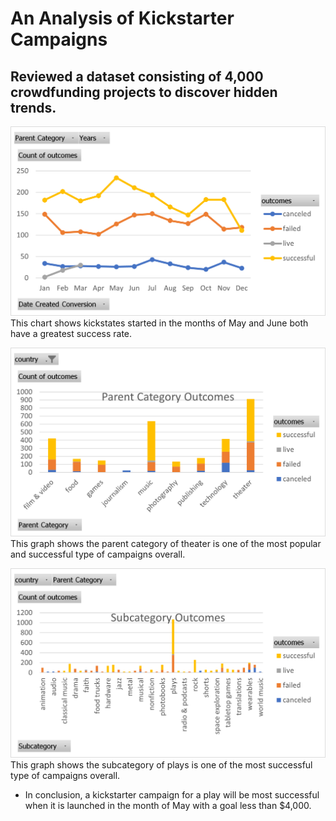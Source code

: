 # An Analysis of Kickstarter Campaigns

## Reviewed a dataset consisting of 4,000 crowdfunding projects to discover hidden trends.

![Outcomes_Based on_Launch_Date](https://github.com/LLeyva-bot/Kickstarter_Analysis/blob/main/Outcomes_Based%20on_Launch_Date.png)
This chart shows kickstates started in the months of May and June both have a greatest success rate.

![ParentCategory_Outcomes](https://github.com/LLeyva-bot/Kickstarter_Analysis/blob/main/ParentCategory%20_Outcomes.png)
This graph shows the parent category of theater is one of the most popular and successful type of campaigns overall.

![SubCategory_Outcomes](https://github.com/LLeyva-bot/Kickstarter_Analysis/blob/main/SubCategory_Outcomes.png)
This graph shows the subcategory of plays is one of the most successful type of campaigns overall.

- In conclusion, a kickstarter campaign for a play will be most successful when it is launched in the month of May with a goal less than $4,000.
